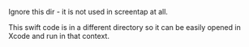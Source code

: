 Ignore this dir - it is not used in screentap at all.

This swift code is in a different directory so it can be easily opened in Xcode and run in that context.

